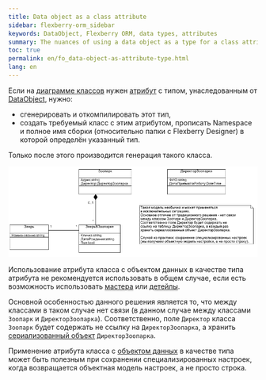 ```yaml
---
title: Data object as a class attribute
sidebar: flexberry-orm_sidebar
keywords: DataObject, Flexberry ORM, data types, attributes
summary: The nuances of using a data object as a type for a class attribute
toc: true
permalink: en/fo_data-object-as-attribute-type.html
lang: en
---
```


Если на [диаграмме классов](fd_class-diagram.html) нужен [атрибут](fo_attributes-class-data.html) с типом, унаследованным от [DataObject](fo_data-object.html), нужно:

* сгенерировать и откомпилировать этот тип,
* создать требуемый класс с этим атрибутом, прописать Namespace и полное имя сборки (относительно папки с Flexberry Designer) в которой определён указанный тип.

Только после этого производится генерация такого класса.

![](/images/pages/products/flexberry-orm/data-object/data-object-as-attribute-type.GIF)

Использование атрибута класса с объектом данных в качестве типа атрибута не рекомендуется использовать в общем случае, если есть возможность использовать [мастера](fd_master-association.html) или [детейлы](fo_detail-associations-properties.html).

Основной особенностью данного решения является то, что между классами в таком случае нет связи (в данном случае между классами `Зоопарк` и `ДиректорЗоопарка`). Соответственно, поле `Директор` класса `Зоопарк` будет содержать не ссылку на `ДиректорЗоопарка`, а хранить [сериализованный объект](fo_aggregating-function.html) `ДиректорЗоопарка`.

Применение атрибута класса с [объектом данных](fo_data-object.html) в качестве типа может быть полезным при сохранении специализированных настроек, когда возвращается объектная модель настроек, а не просто строка.
